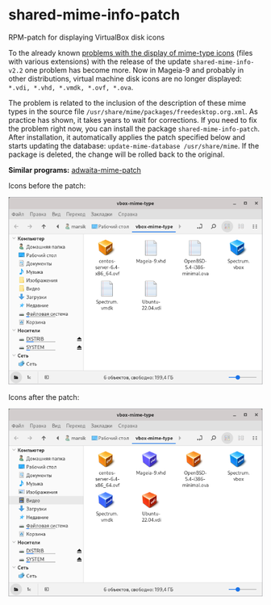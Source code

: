 # shared-mime-info-patch
RPM-patch for displaying VirtualBox disk icons

To the already known [problems with the display of mime-type icons](https://gitlab.gnome.org/GNOME/nautilus/-/issues/2190) (files with various extensions) with the release of the update `shared-mime-info-v2.2` one problem has become more. Now in Mageia-9 and probably in other distributions, virtual machine disk icons are no longer displayed: `*.vdi, *.vhd, *.vmdk, *.ovf, *.ova`.

The problem is related to the inclusion of the description of these mime types in the source file `/usr/share/mime/packages/freedesktop.org.xml`. As practice has shown, it takes years to wait for corrections. If you need to fix the problem right now, you can install the package `shared-mime-info-patch`. After installation, it automatically applies the patch specified below and starts updating the database: `update-mime-database /usr/share/mime`. If the package is deleted, the change will be rolled back to the original.

**Similar programs:** [adwaita-mime-patch](https://github.com/AKotov-dev/adwaita-mime-patch)

Icons before the patch:

![](https://github.com/AKotov-dev/shared-mime-info-patch/blob/main/ScreenShots/before-patch.png)

Icons after the patch:

![](https://github.com/AKotov-dev/shared-mime-info-patch/blob/main/ScreenShots/after-patch.png)
